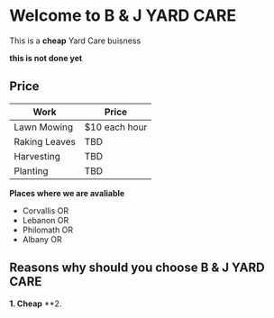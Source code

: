 # Welcome to B & J YARD CARE

This is a **cheap** Yard Care buisness

**this is not done yet**

## Price 


 Work|Price
------------ | -------------
Lawn Mowing| $10 each hour
Raking Leaves | TBD
Harvesting|TBD
Planting|TBD



**Places where we are avaliable**
* Corvallis OR 
* Lebanon OR 
* Philomath OR
* Albany OR


                                                                       

## Reasons why should you choose B & J  YARD CARE
**1. Cheap**
**2. 

